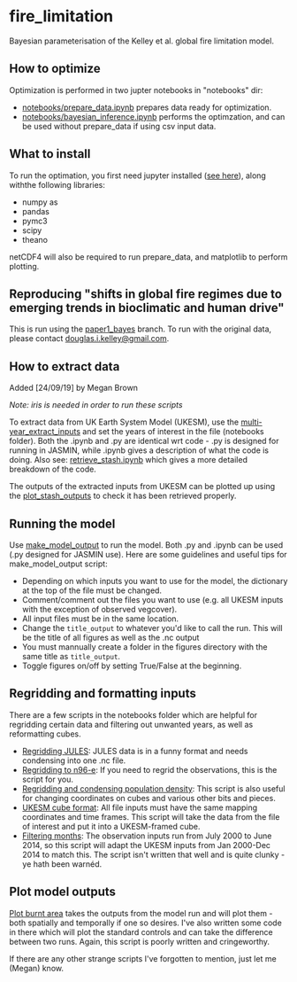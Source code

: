 # fire_limitation
Bayesian parameterisation of the Kelley et al. global fire limitation model.

## How to optimize
Optimization is performed in two jupter notebooks in "notebooks" dir:
* [notebooks/prepare_data.ipynb](https://github.com/rhyswhitley/fire_limitation/blob/master/notebooks/prepare_data.ipynb) prepares data ready for optimization.
* [notebooks/bayesian_inference.ipynb](https://github.com/rhyswhitley/fire_limitation/blob/master/notebooks/bayesian_inference.ipynb) performs the optimzation, and can be used without prepare_data if using csv input data.

## What to install
To run the optimation, you first need jupyter installed ([see here](https://jupyter.org/install.html)), along withthe following libraries:
* numpy as
* pandas
* pymc3 
* scipy
* theano

netCDF4 will also be required to run prepare_data, and matplotlib to perform plotting.

## Reproducing "shifts in global fire regimes due to emerging trends in bioclimatic and human drive"

This is run using the [paper1_bayes](https://github.com/rhyswhitley/fire_limitation/tree/paper1_bayes/notebooks) branch. 
To run with the original data, please contact [douglas.i.kelley@gmail.com](mailto:douglas.i.kelley@gmail.com).


## How to extract data
Added [24/09/19] by Megan Brown

_Note: iris is needed in order to run these scripts_

To extract data from UK Earth System Model (UKESM), use the [multi-year_extract_inputs](https://github.com/douglask3/UKESM-ConFire/tree/mb_Tree/notebooks/multi-year_extract_inputs.ipynb) and set the years of interest in the file (notebooks folder).
Both the .ipynb and .py are identical wrt code - .py is designed for running in JASMIN, while .ipynb gives a description of what the code is doing.
Also see: [retrieve_stash.ipynb](https://github.com/douglask3/UKESM-ConFire/tree/mb_Tree/notebooks/retrieve_stash.ipynb) which gives a more detailed breakdown of the code.

The outputs of the extracted inputs from UKESM can be plotted up using the [plot_stash_outputs](https://github.com/douglask3/UKESM-ConFire/tree/mb_Tree/notebooks/plot_stash_outputs.ipynb) to check it has been retrieved properly.

## Running the model

Use [make_model_output](https://github.com/douglask3/UKESM-ConFire/tree/mb_Tree/notebooks/make_model_output2.ipynb) to run the model.
Both .py and .ipynb can be used (.py designed for JASMIN use).
Here are some guidelines and useful tips for make_model_output script:


* Depending on which inputs you want to use for the model, the dictionary at the top of the file must be changed.
* Comment/comment out the files you want to use (e.g. all UKESM inputs with the exception of observed vegcover).
* All input files must be in the same location.
* Change the ``title_output`` to whatever you'd like to call the run. This will be the title of all figures as well as the .nc output
* You must mannually create a folder in the figures directory with the same title as ``title_output``.
* Toggle figures on/off by setting True/False at the beginning.

## Regridding and formatting inputs

There are a few scripts in the notebooks folder which are helpful for regridding certain data and filtering out unwanted years, as well as reformatting cubes.

* [Regridding JULES](https://github.com/douglask3/UKESM-ConFire/tree/mb_Tree/notebooks/Regridding_JULES_data.ipynb): JULES data is in a funny format and needs condensing into one .nc file.
* [Regridding to n96-e](https://github.com/douglask3/UKESM-ConFire/tree/mb_Tree/notebooks/regrid_nc.ipynb): If you need to regrid the observations, this is the script for you.
* [Regridding and condensing population density](https://github.com/douglask3/UKESM-ConFire/tree/mb_Tree/notebooks/pop_dens_regrid.ipynb):
This script is also useful for changing coordinates on cubes and various other bits and pieces.
* [UKESM cube format](https://github.com/douglask3/UKESM-ConFire/tree/mb_Tree/notebooks/formatting_files.ipynb): All file inputs must have the same mapping coordinates and time frames. This script will take the data from the file of interest and put it into a UKESM-framed cube.
* [Filtering months](https://github.com/douglask3/UKESM-ConFire/tree/mb_Tree/notebooks/filter_months.ipynb): The observation inputs run from July 2000 to June 2014, so this script will adapt the UKESM inputs from Jan 2000-Dec 2014 to match this.
The script isn't written that well and is quite clunky - ye hath been warn&eacute;d.

## Plot model outputs

[Plot burnt area](https://github.com/douglask3/UKESM-ConFire/tree/mb_Tree/notebooks/plot_burnt_area.ipynb) takes the outputs from the model run and will plot them - both spatially and temporally if one so desires.
I've also written some code in there which will plot the standard controls and can take the difference between two runs. Again, this script is poorly written and cringeworthy. 

If there are any other strange scripts I've forgotten to mention, just let me (Megan) know.
